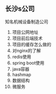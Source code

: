 ## 长沙s公司

知名机械设备制造公司



1. 项目公网地址
2. 项目前后端技术
3. 项目的缓存怎么做的
4. 对nginx的了解
5. redis使用
6. spring boot使用
7. java容器
8. hashmap
9. 数据结构
10. 微服务
